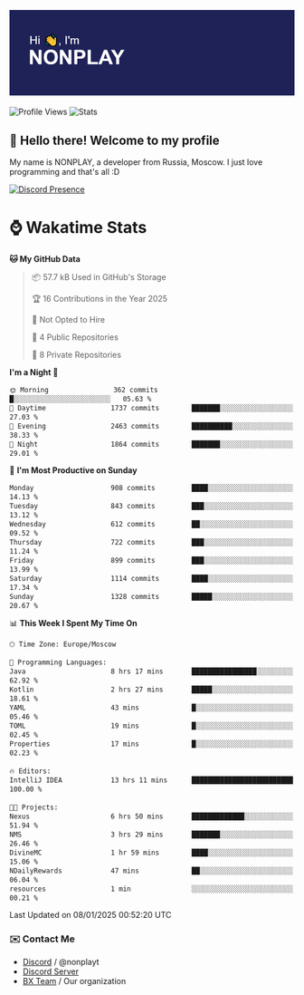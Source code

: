 ![Discord Presence](./header.png)
<br></br>
![Profile Views](https://komarev.com/ghpvc/?username=NONPLAYT&color=blue&style=for-the-badge)
![Stats](https://img.shields.io/badge/0%25-OPTIMIZED-orange?style=for-the-badge)


## :wave: Hello there! Welcome to my profile

My name is NONPLAY, a developer from Russia, Moscow. I just love programming and that's all :D

[![Discord Presence](https://lanyard.cnrad.dev/api/597087584090587177?showDisplayName=true)](https://discord.com/users/597087584090587177) 

# ⌚ Wakatime Stats

<!--START_SECTION:waka-->
**🐱 My GitHub Data** 

> 📦 57.7 kB Used in GitHub's Storage 
 > 
> 🏆 16 Contributions in the Year 2025
 > 
> 🚫 Not Opted to Hire
 > 
> 📜 4 Public Repositories 
 > 
> 🔑 8 Private Repositories 
 > 
**I'm a Night 🦉** 

```text
🌞 Morning                362 commits         █░░░░░░░░░░░░░░░░░░░░░░░░   05.63 % 
🌆 Daytime                1737 commits        ███████░░░░░░░░░░░░░░░░░░   27.03 % 
🌃 Evening                2463 commits        ██████████░░░░░░░░░░░░░░░   38.33 % 
🌙 Night                  1864 commits        ███████░░░░░░░░░░░░░░░░░░   29.01 % 
```
📅 **I'm Most Productive on Sunday** 

```text
Monday                   908 commits         ████░░░░░░░░░░░░░░░░░░░░░   14.13 % 
Tuesday                  843 commits         ███░░░░░░░░░░░░░░░░░░░░░░   13.12 % 
Wednesday                612 commits         ██░░░░░░░░░░░░░░░░░░░░░░░   09.52 % 
Thursday                 722 commits         ███░░░░░░░░░░░░░░░░░░░░░░   11.24 % 
Friday                   899 commits         ███░░░░░░░░░░░░░░░░░░░░░░   13.99 % 
Saturday                 1114 commits        ████░░░░░░░░░░░░░░░░░░░░░   17.34 % 
Sunday                   1328 commits        █████░░░░░░░░░░░░░░░░░░░░   20.67 % 
```


📊 **This Week I Spent My Time On** 

```text
🕑︎ Time Zone: Europe/Moscow

💬 Programming Languages: 
Java                     8 hrs 17 mins       ████████████████░░░░░░░░░   62.92 % 
Kotlin                   2 hrs 27 mins       █████░░░░░░░░░░░░░░░░░░░░   18.61 % 
YAML                     43 mins             █░░░░░░░░░░░░░░░░░░░░░░░░   05.46 % 
TOML                     19 mins             █░░░░░░░░░░░░░░░░░░░░░░░░   02.45 % 
Properties               17 mins             █░░░░░░░░░░░░░░░░░░░░░░░░   02.23 % 

🔥 Editors: 
IntelliJ IDEA            13 hrs 11 mins      █████████████████████████   100.00 % 

🐱‍💻 Projects: 
Nexus                    6 hrs 50 mins       █████████████░░░░░░░░░░░░   51.94 % 
NMS                      3 hrs 29 mins       ███████░░░░░░░░░░░░░░░░░░   26.46 % 
DivineMC                 1 hr 59 mins        ████░░░░░░░░░░░░░░░░░░░░░   15.06 % 
NDailyRewards            47 mins             ██░░░░░░░░░░░░░░░░░░░░░░░   06.04 % 
resources                1 min               ░░░░░░░░░░░░░░░░░░░░░░░░░   00.21 % 
```


 Last Updated on 08/01/2025 00:52:20 UTC
<!--END_SECTION:waka-->

### ✉️ Contact Me

- [Discord](https://discord.com/users/597087584090587177) / @nonplayt
- [Discord Server](https://discord.gg/p7cxhw7E2M)
- [BX Team](https://github.com/BX-Team) / Our organization
